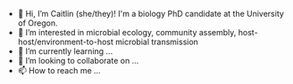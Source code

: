 - 👋 Hi, I’m Caitlin (she/they)! I'm a biology PhD candidate at the University of Oregon.
- 👀 I’m interested in microbial ecology, community assembly, host-host/environment-to-host microbial transmission
- 🌱 I’m currently learning ...
- 💞️ I’m looking to collaborate on ...
- 📫 How to reach me ...

<!---
biocsmith/biocsmith is a ✨ special ✨ repository because its `README.md` (this file) appears on your GitHub profile.
You can click the Preview link to take a look at your changes.
--->
